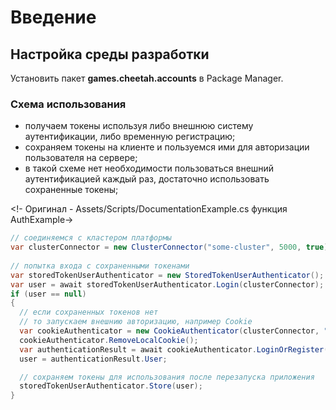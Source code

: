 # Введение

## Настройка среды разработки

Установить пакет **games.cheetah.accounts** в Package Manager.

### Схема использования

- получаем токены используя либо внешнюю систему аутентификации, либо временную регистрацию;
- сохраняем токены на клиенте и пользуемся ими для авторизации пользователя на сервере;
- в такой схеме нет необходимости пользоваться внешний аутентификацией каждый раз, достаточно использовать сохраненные
  токены;

<!- Оригинал - Assets/Scripts/DocumentationExample.cs функция AuthExample->

```csharp
// соединяемся с кластером платформы
var clusterConnector = new ClusterConnector("some-cluster", 5000, true);
        
// попытка входа с сохраненными токенами
var storedTokenUserAuthenticator = new StoredTokenUserAuthenticator();
var user = await storedTokenUserAuthenticator.Login(clusterConnector);
if (user == null)
{
  // если сохраненных токенов нет
  // то запускаем внешнию авторизацию, например Cookie
  var cookieAuthenticator = new CookieAuthenticator(clusterConnector, "user1");
  cookieAuthenticator.RemoveLocalCookie();
  var authenticationResult = await cookieAuthenticator.LoginOrRegister();
  user = authenticationResult.User;

  // сохраняем токены для использования после перезапуска приложения
  storedTokenUserAuthenticator.Store(user);
}
```
